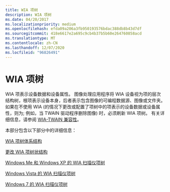 ```yaml
---
title: WIA 项树
description: WIA 项树
ms.date: 04/20/2017
ms.localizationpriority: medium
ms.openlocfilehash: efda09a206a3fb950193576bdac388db8b43d7df
ms.sourcegitcommit: 418e6617e2a695c9cb4b37b5b60e264760858acd
ms.translationtype: MT
ms.contentlocale: zh-CN
ms.lasthandoff: 12/07/2020
ms.locfileid: "96826491"
---
```

# <a name="wia-item-trees"></a>WIA 项树





WIA 项表示设备数据和设备属性。 图像处理应用程序将 WIA 设备视为项的层次结构树，根项表示设备本身，后者表示包含图像的可编程数据源、图像或文件夹。 如果在不使用 WIA (的情况下更改或配置了项树中的项表示的设备数据或设备属性，则为; 例如，当 TWAIN 驱动程序删除图像) 时，必须刷新 WIA 项树。 有关详细信息，请参阅 [WIA-TWAIN 兼容性](wia-twain-compatibility.md)。

本部分包含以下部分中的详细信息：

[WIA 项树体系结构](wia-item-tree-architecture.md)

[更改 WIA 项树状结构](changing-the-wia-item-tree-structure.md)

[Windows Me 和 Windows XP 的 WIA 扫描仪项树](wia-scanner-item-tree-for-windows-me-and-windows-xp.md)

[Windows Vista 的 WIA 扫描仪项树](wia-scanner-item-tree-for-windows-vista.md)

[Windows 7 的 WIA 扫描仪项树](wia-scanner-item-tree-for-windows-7.md)

 

 




